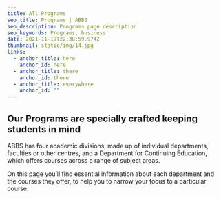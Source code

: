 ```yaml
---
title: All Programs
seo_title: Programs | ABBS
seo_description: Programs page description
seo_keywords: Programs, business
date: 2021-11-19T22:38:59.974Z
thumbnail: static/img/14.jpg
links:
  - anchor_title: here
    anchor_id: here
  - anchor_title: there
    anchor_id: there
  - anchor_title: everywhere
    anchor_id: ""
---
```

## Our Programs are specially crafted keeping students in mind

ABBS has four academic divisions, made up of individual departments, faculties or other centres, and a Department for Continuing Education, which offers courses across a range of subject areas. 

On this page you’ll find essential information about each department and the courses they offer, to help you to narrow your focus to a particular course.